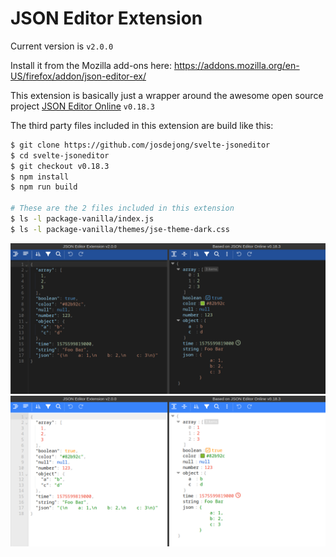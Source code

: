 # JSON Editor Extension

Current version is `v2.0.0`

Install it from the Mozilla add-ons here: https://addons.mozilla.org/en-US/firefox/addon/json-editor-ex/

This extension is basically just a wrapper around the awesome open source project [JSON Editor Online](https://github.com/josdejong/svelte-jsoneditor) `v0.18.3`


The third party files included in this extension are build like this:

```sh
$ git clone https://github.com/josdejong/svelte-jsoneditor
$ cd svelte-jsoneditor
$ git checkout v0.18.3
$ npm install
$ npm run build

# These are the 2 files included in this extension
$ ls -l package-vanilla/index.js
$ ls -l package-vanilla/themes/jse-theme-dark.css
```

![](img/screenshot-dark.png?raw=true)
![](img/screenshot-light.png?raw=true)

